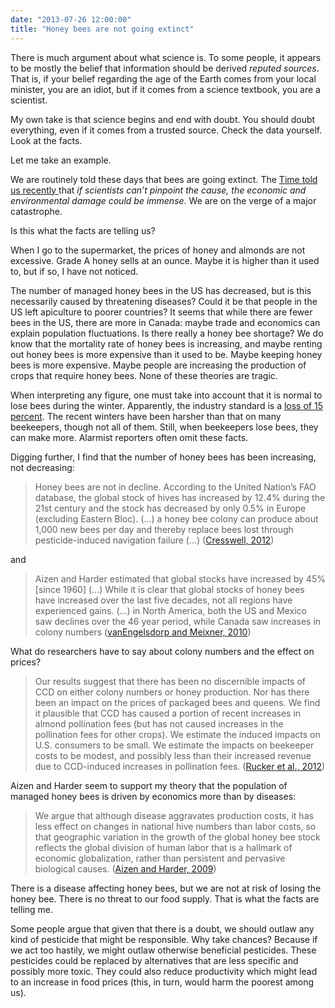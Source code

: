 ```yaml
---
date: "2013-07-26 12:00:00"
title: "Honey bees are not going extinct"
---
```




There is much argument about what science is. To some people, it appears to be mostly the belief that information should be derived <em>reputed sources</em>. That is, if your belief regarding the age of the Earth comes from your local minister, you are an idiot, but if it comes from a science textbook, you are a scientist.

My own take is that science begins and end with doubt. You should doubt everything, even if it comes from a trusted source. Check the data yourself. Look at the facts.

Let me take an example.

We are routinely told these days that bees are going extinct. The [Time told us recently ](http://science.time.com/2013/05/07/beepocalypse-redux-honey-bees-are-still-dying-and-we-still-dont-know-why/#ixzz2aAA13HyC) that <em>if scientists can&rsquo;t pinpoint the cause, the economic and environmental damage could be immense</em>. We are on the verge of a major catastrophe.

Is this what the facts are telling us?

When I go to the supermarket, the prices of honey and almonds are not excessive. Grade A honey sells at an ounce. Maybe it is higher than it used to, but if so, I have not noticed.

The number of managed honey bees in the US has decreased, but is this necessarily caused by threatening diseases? Could it be that people in the US left apiculture to poorer countries? It seems that while there are fewer bees in the US, there are more in Canada: maybe trade and economics can explain population fluctuations. Is there really a honey bee shortage? We do know that the mortality rate of honey bees is increasing, and maybe renting out honey bees is more expensive than it used to be. Maybe keeping honey bees is more expensive. Maybe people are increasing the production of crops that require honey bees. None of these theories are tragic.

When interpreting any figure, one must take into account that it is normal to lose bees during the winter. Apparently, the industry standard is a [loss of 15 percent](http://www.theglobeandmail.com/technology/science/no-honey-more-problems-a-catastrophic-year-for-bee-colonies/article13542705/). The recent winters have been harsher than that on many beekeepers, though not all of them. Still, when beekeepers lose bees, they can make more. Alarmist reporters often omit these facts.

Digging further, I find that the number of honey bees has been increasing, not decreasing:

> Honey bees are not in decline. According to the United Nation&rsquo;s FAO database, the global stock of hives has increased by 12.4% during the 21st century and the stock has decreased by only 0.5% in Europe (excluding Eastern Bloc). (&hellip;) a honey bee colony can produce about 1,000 new bees per day and thereby replace bees lost through pesticide-induced navigation failure (&hellip;) ([Cresswell, 2012](http://www.publications.parliament.uk/pa/cm201213/cmselect/cmenvaud/668/668we10.htm))


and

> Aizen and Harder estimated that global stocks have increased by 45% [since 1960] (&hellip;) While it is clear that global stocks of honey bees have increased over the last five decades, not all regions have experienced gains. (&hellip;) in North America, both the US and Mexico saw declines over the 46 year period, while Canada saw increases in colony numbers ([vanEngelsdorp and Meixner, 2010](http://www.sciencedirect.com/science/article/pii/S0022201109001827#))



What do researchers have to say about colony numbers and the effect on prices?

>Our results suggest that there has been no discernible impacts of CCD on either colony numbers or honey production. Nor has there been an impact on the prices of packaged bees and queens. We find it plausible that CCD has caused a portion of recent increases in almond pollination fees (but has not caused increases in the pollination fees for other crops). We estimate the induced impacts on U.S. consumers to be small. We estimate the impacts on beekeeper costs to be modest, and possibly less than their increased revenue due to CCD-induced increases in pollination fees. ([Rucker et al., 2012](http://ses.wsu.edu/))



Aizen and Harder seem to support my theory that the population of managed honey bees is driven by economics more than by diseases:

> We argue that although disease aggravates production costs, it has less effect on changes in national hive numbers than labor costs, so that geographic variation in the growth of the global honey bee stock reflects the global division of human labor that is a hallmark of economic globalization, rather than persistent and pervasive biological causes. ([Aizen and Harder, 2009](http://www.ncbi.nlm.nih.gov/pmc/articles/PMC2829820/))


There is a disease affecting honey bees, but we are not at risk of losing the honey bee. There is no threat to our food supply. That is what the facts are telling me.

Some people argue that given that there is a doubt, we should outlaw any kind of pesticide that might be responsible. Why take chances? Because if we act too hastily, we might outlaw otherwise beneficial pesticides. These pesticides could be replaced by alternatives that are less specific and possibly more toxic. They could also reduce productivity which might lead to an increase in food prices (this, in turn, would harm the poorest among us).

